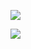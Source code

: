 ![](https://github-readme-stats.vercel.app/api?username=Berke-Ates&count_private=true&show_icons=true&theme=onedark)

![](https://github-readme-stats.vercel.app/api/top-langs/?username=Berke-Ates&theme=onedark)
